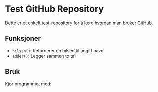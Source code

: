 # Test GitHub Repository

Dette er et enkelt test-repository for å lære hvordan man bruker GitHub.

## Funksjoner

- `hilsen()`: Returnerer en hilsen til angitt navn
- `adder()`: Legger sammen to tall

## Bruk

Kjør programmet med: